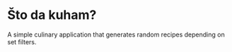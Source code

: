# Što da kuham?
 A simple culinary application that generates random recipes depending on set filters.
